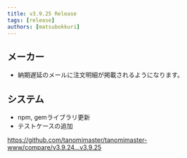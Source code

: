 ```yaml
---
title: v3.9.25 Release
tags: [release]
authors: [matsubokkuri]
---
```


<!-- truncate -->

## メーカー

- 納期遅延のメールに注文明細が掲載されるようになります。

## システム

- npm, gemライブラリ更新
- テストケースの追加

https://github.com/tanomimaster/tanomimaster-www/compare/v3.9.24...v3.9.25

